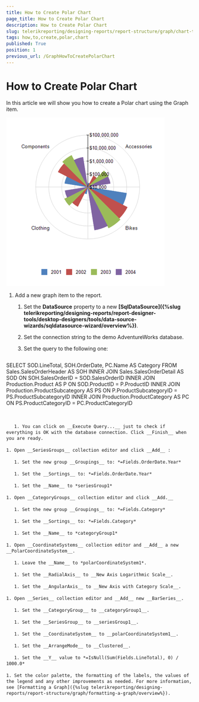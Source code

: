 ```yaml
---
title: How to Create Polar Chart
page_title: How to Create Polar Chart 
description: How to Create Polar Chart
slug: telerikreporting/designing-reports/report-structure/graph/chart-types/polar-charts/how-to-create-polar-chart
tags: how,to,create,polar,chart
published: True
position: 1
previous_url: /GraphHowToCreatePolarChart
---
```


# How to Create Polar Chart

In this article we will show you how to create a Polar chart using the Graph item. 

  ![Polar Chart\Polar Chart](images/Graph/PolarChart.png)


1. Add a new graph item to the report.

   1. Set the __DataSource__ property to a new __[SqlDataSource]({%slug telerikreporting/designing-reports/report-designer-tools/desktop-designers/tools/data-source-wizards/sqldatasource-wizard/overview%})__.                 

   1. Set the connection string to the demo AdventureWorks database.

   1. Set the query to the following one:

    
      ````sql
SELECT SOD.LineTotal, SOH.OrderDate, PC.Name AS Category
FROM Sales.SalesOrderHeader AS SOH
INNER JOIN Sales.SalesOrderDetail AS SOD ON SOH.SalesOrderID = SOD.SalesOrderID
INNER JOIN Production.Product AS P ON SOD.ProductID = P.ProductID
INNER JOIN Production.ProductSubcategory AS PS ON P.ProductSubcategoryID = PS.ProductSubcategoryID
INNER JOIN Production.ProductCategory AS PC ON PS.ProductCategoryID = PC.ProductCategoryID
````


   1. You can click on __Execute Query...__ just to check if everything is OK with the database connection. Click __Finish__ when you are ready. 

1. Open __SeriesGroups__ collection editor and click __Add__ : 

   1. Set the new group __Groupings__ to: *=Fields.OrderDate.Year* 

   1. Set the __Sortings__ to: *=Fields.OrderDate.Year* 

   1. Set the __Name__ to *seriesGroup1* 

1. Open __CategoryGroups__ collection editor and click __Add.__ 

   1. Set the new group __Groupings__ to: *=Fields.Category* 

   1. Set the __Sortings__ to: *=Fields.Category* 

   1. Set the __Name__ to *categoryGroup1* 

1. Open __CoordinateSystems__ collection editor and __Add__ a new __PolarCoordinateSystem__. 

   1. Leave the __Name__ to *polarCoordinateSystem1*. 

   1. Set the __RadialAxis__ to __New Axis Logarithmic Scale__. 

   1. Set the __AngularAxis__ to __New Axis with Category Scale__. 

1. Open __Series__ collection editor and __Add__ new __BarSeries__. 

   1. Set the __CategoryGroup__ to __categoryGroup1__. 

   1. Set the __SeriesGroup__ to __seriesGroup1__. 

   1. Set the __CoordinateSystem__ to __polarCoordinateSystem1__. 

   1. Set the __ArrangeMode__ to __Clustered__. 

   1. Set the __Y__ value to *=IsNull(Sum(Fields.LineTotal), 0) / 1000.0* 

1. Set the color palette, the formatting of the labels, the values of the legend and any other improvements as needed. For more information, see [Formatting a Graph]({%slug telerikreporting/designing-reports/report-structure/graph/formatting-a-graph/overview%}). 
